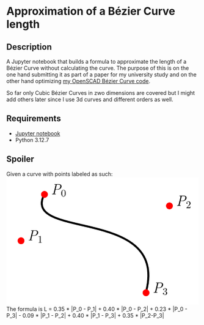 # Approximation of a Bézier Curve length 

## Description
A Jupyter notebook that builds a formula to approximate the length of a Bézier Curve without calculating the curve. The purpose of this is on the one hand submitting it as part of a paper for my university study and on the other hand optimizing 
[my OpenSCAD Bézier Curve code](https://benjaminwand.github.io/verbose-cv/projects/bezier_curves.html). 

So far only Cubic Bézier Curves in zwo dimensions are covered but I might add others later since I use 3d curves and different orders as well.

## Requirements
* [Jupyter notebook](https://www.studytonight.com/post/how-to-install-jupyter-notebook-without-anaconda-on-windows)
* Python 3.12.7

## Spoiler
Given a curve with points labeled as such:
![abb1.png](abb1.png)
The formula is 
L = 0.35 * |P_0 - P_1| + 0.40 * |P_0 - P_2| + 0.23 * |P_0 - P_3| - 0.09 * |P_1 - P_2| + 0.40 * |P_1 - P_3| + 0.35 * |P_2-P_3|
